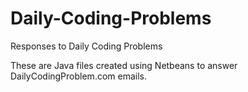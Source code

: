 # Daily-Coding-Problems
Responses to Daily Coding Problems 

These are Java files created using Netbeans to answer DailyCodingProblem.com emails.
